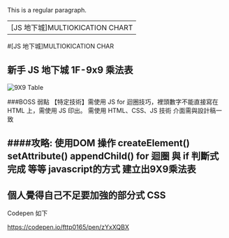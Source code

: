 This is a regular paragraph.

<table>
    <tr>
        <td>[JS 地下城]MULTIOKICATION CHART</td>
    </tr>
</table>

#[JS 地下城]MULTIOKICATION CHAR

## 新手 JS 地下城 1F - 9x9 乘法表

![9X9 Table]( https://github.com/fttp0165/javascript-exercise/blob/master/undertwon01/1F.PNG"9x9" )


###BOSS 弱點
【特定技術】需使用 JS for 迴圈技巧，裡頭數字不能直接寫在 HTML 上，需使用 JS 印出。
   需使用 HTML、CSS、JS 技術
    介面需與設計稿一致

####攻略:
使用DOM 操作
createElement()
setAttribute()
appendChild()
for 迴圈 與 if 判斷式 完成 等等 javascript的方式
建立出9X9乘法表
--------------------------------------------------------------------

個人覺得自己不足要加強的部分式 CSS
---------------------------------------------------------------------
Codepen 如下

https://codepen.io/fttp0165/pen/zYxXQBX